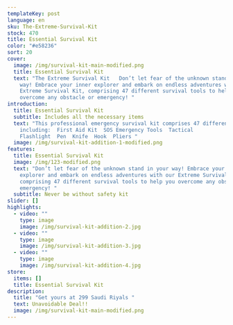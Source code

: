 ```yaml
---
templateKey: post
language: en
sku: The-Extreme-Survival-Kit
stock: 470
title: Essential Survival Kit
color: "#e58236"
sort: 20
cover:
  image: /img/survival-kit-main-modified.png
  title: Essential Survival Kit
  text: "The Extreme Survival Kit   Don’t let fear of the unknown stand in your
    way! Embrace your inner explorer and embark on endless adventures with our
    Extreme Survival Kit, comprising 47 different survival tools to help you
    overcome any obstacle or emergency! "
introduction:
  title: Essential Survival Kit
  subtitle: Includes all the necessary items
  text: "This professional emergency survival kit comprises 47 different items,
    including:  First Aid Kit  SOS Emergency Tools  Tactical
    Flashlight  Pen  Knife  Hook  Pliers "
  image: /img/survival-kit-addition-1-modified.png
features:
  title: Essential Survival Kit
  image: /img/123-modified.png
  text: "Don’t let fear of the unknown stand in your way! Embrace your inner
    explorer and embark on endless adventures with our Extreme Survival Kit,
    comprising 47 different survival tools to help you overcome any obstacle or
    emergency! "
  subtitle: Never be without safety kit
slider: []
highlights:
  - video: ""
    type: image
    image: /img/survival-kit-addition-2.jpg
  - video: ""
    type: image
    image: /img/survival-kit-addition-3.jpg
  - video: ""
    type: image
    image: /img/survival-kit-addition-4.jpg
store:
  items: []
  title: Essential Survival Kit
description:
  title: "Get yours at 299 Saudi Riyals "
  text: Unavoidable Deal!!
  image: /img/survival-kit-main-modified.png
---
```

